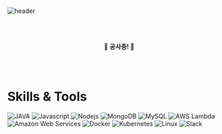 ![header](https://capsule-render.vercel.app/api?type=soft&color=0:99d1ce,100:2aa889&height=170&fontAlignY=55&section=header&text=CHOO&fontSize=90&fontColor=0c1014&rotate=-8)

<br>
<br>

<p align="center">
  <strong>🔨 공사중! 🧱</strong>
</p>

<br>
<br>

# Skills & Tools

![JAVA](https://img.shields.io/badge/JAVA-007396?style=flat&logo=Java&logoColor=white)
![Javascript](https://img.shields.io/badge/Javascript-F7DF1E?style=flat&logo=javascript&logoColor=white)
![Nodejs](https://img.shields.io/badge/Node.js-5FA04E?style=flat&logo=nodedotjs&logoColor=white)
![MongoDB](https://img.shields.io/badge/MongoDB-47A248?style=flat&logo=mongodb&logoColor=white)
![MySQL](https://img.shields.io/badge/MySQL-4479A1?style=flat&logo=mysql&logoColor=white)
![AWS Lambda](https://img.shields.io/badge/AWS%20Lambda-FF9900?style=flat&logo=awslambda&logoColor=white)
![Amazon Web Services](https://img.shields.io/badge/Amazon%20Web%20Services-232F3E?style=flat&logo=amazonwebservices&logoColor=white)
![Docker](https://img.shields.io/badge/Docker-2496ED?style=flat&logo=docker&logoColor=white)
![Kubernetes](https://img.shields.io/badge/Kubernetes-326CE5?style=flat&logo=kubernetes&logoColor=white)
![Linux](https://img.shields.io/badge/Linux-FCC624?style=flat&logo=linux&logoColor=white)
![Slack](https://img.shields.io/badge/Slack-4A154B?style=flat&logo=slack&logoColor=white)

<!-- # Certifications
 -->
